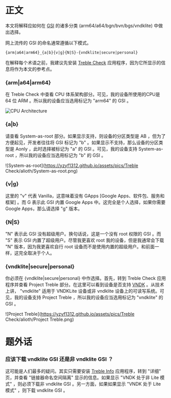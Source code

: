 # 正文

本文将解释应如何在 [GSI](https://developer.android.google.cn/topic/generic-system-image) 的诸多分类 (arm64/a64/bgn/bvn/bgs/vndklite) 中做出选择。

网上流传的 GSI 的命名通常遵循以下模式。

```
{arm|a64|arm64}_{a|b}{v|g}{N|S}-{vndklite|secure|personal}
```

在解释每个术语之前，我建议先安装 [Treble Check](https://github.com/kevintresuelo/treble) 应用程序，因为它所显示的信息将作为本文的参考点。

### {arm|a64|arm64}

在 Treble Check 中查看 CPU 体系架构部分。可见，我的设备所使用的CPU是 64 位 ARM 。所以我的设备应当选用标记为 "arm64" 的 GSI 。

![CPU Architecture](https://yzyf1312.github.io/assets/pics/Treble%20Check/alioth/CPU%20Architecture.png)

### {a|b}

请查看 System-as-root 部分。如果显示支持，则设备的分区类型是 AB ，但为了方便起见，开发者往往将 GSI 标记为 "b" 。如果显示不支持，那么设备的分区类型是 Aonly ，此时选择被标记为 "a" 的 GSI 。可见，我的设备支持 System-as-root ，所以我的设备应当选用标记为 "b" 的 GSI 。

![System-as-root](https://yzyf1312.github.io/assets/pics/Treble Check/alioth/System-as-root.png)

### {v|g}

这里的 "v" 代表 Vanilla，这意味着没有 GApps [Google Apps、软件包、服务和框架] 。而 G 表示此 GSI 内置 Google Apps 中。这完全是个人选择，如果你需要 Google Apps，那么请选择 "g" 版本。

### {N|S}

"N" 表示此 GSI 没有超级用户。换句话说，这是一个没有 root 权限的 GSI 。而 "S" 表示 GSI 内置了超级用户。尽管我更喜欢 root 我的设备，但是我通常会下载 "N" 版本，因为我更喜欢自行 root 设备而不是使用内置的超级用户。和前面一样，这完全取决于个人。

### {vndklite|secure|personal}

你必须在 {vndklite|secure|personal} 中作选择。首先，转到 Treble Check 应用程序并查看 Project Treble 部分。在这里可以看到设备是否支持 [VNDK](https://source.android.google.cn/docs/core/architecture/vndk?hl=zh-cn) 。从技术上讲， "vndklite" 适用于 VNDKLite 设备或非 vndklite 设备上的可读写系统。可见，我的设备支持 Project Treble ，所以我的设备应当选用标记为 "vndklite" 的 GSI 。

![Project Treble](https://yzyf1312.github.io/assets/pics/Treble Check/alioth/Project Treble.png)

# 题外话

### 应该下载 vndklite GSI 还是非 vndklite GSI ？

这可能是人们最多的疑问。其实只需要安装 [Treble Info](https://gitlab.com/TrebleInfo/TrebleInfo) 应用程序，转到 "详细" 页，并查看 "链接器命名空间隔离" 显示的信息。如果显示 "VNDK 处于非 Lite 模式" ，则必须下载非 vndklite GSI 。另一方面，如果如果显示 "VNDK 处于 Lite 模式" ，则下载 vndklite GSI 。